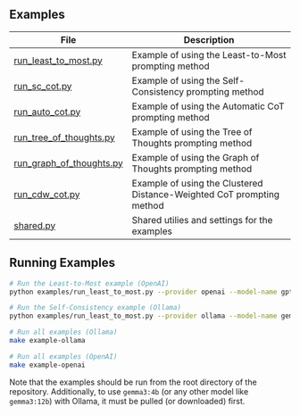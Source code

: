 ## Examples

| File                                                 | Description                                                           |
|------------------------------------------------------|-----------------------------------------------------------------------|
| [run_least_to_most.py](run_least_to_most.py)         | Example of using the Least-to-Most prompting method                   |
| [run_sc_cot.py](run_sc_cot.py)                       | Example of using the Self-Consistency prompting method                |
| [run_auto_cot.py](run_auto_cot.py)                   | Example of using the Automatic CoT prompting method                   |
| [run_tree_of_thoughts.py](run_tree_of_thoughts.py)   | Example of using the Tree of Thoughts prompting method                |
| [run_graph_of_thoughts.py](run_graph_of_thoughts.py) | Example of using the Graph of Thoughts prompting method               |
| [run_cdw_cot.py](run_cdw_cot.py)                     | Example of using the Clustered Distance-Weighted CoT prompting method |
| [shared.py](shared.py)                               | Shared utilies and settings for the examples                          |

## Running Examples

```bash
# Run the Least-to-Most example (OpenAI)
python examples/run_least_to_most.py --provider openai --model-name gpt-4.1-nano
```

```bash
# Run the Self-Consistency example (Ollama)
python examples/run_least_to_most.py --provider ollama --model-name gemma3:4b
```

```bash
# Run all examples (Ollama)
make example-ollama
```

```bash
# Run all examples (OpenAI)
make example-openai
```

Note that the examples should be run from the root directory of the repository.
Additionally, to use `gemma3:4b` (or any other model like `gemma3:12b`) with Ollama, it must be pulled (or downloaded)
first.
